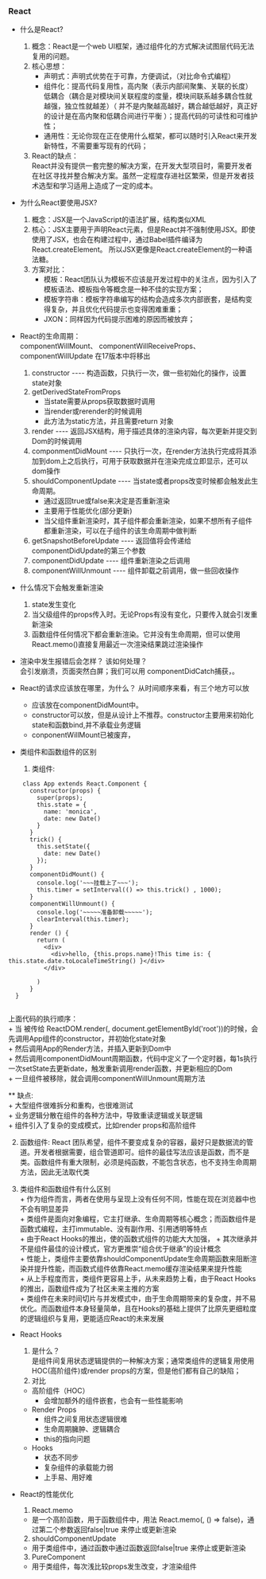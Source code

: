 ### React
  
  * 什么是React?     
    1. 概念：React是一个web UI框架，通过组件化的方式解决试图层代码无法复用的问题。
    2. 核心思想：  
        + 声明式：声明式优势在于可靠，方便调试，（对比命令式编程）   
        + 组件化：提高代码复用性，高内聚（表示内部间聚集、关联的长度）低耦合（耦合是对模块间关联程度的度量，模块间联系越多耦合性就越强，独立性就越差）（
                  并不是内聚越高越好，耦合越低越好，真正好的设计是在高内聚和低耦合间进行平衡 ）；提高代码的可读性和可维护性；   
        + 通用性：无论你现在正在使用什么框架，都可以随时引入React来开发新特性，不需要重写现有的代码；
    3. React的缺点：  
        React并没有提供一套完整的解决方案，在开发大型项目时，需要开发者在社区寻找并整合解决方案。虽然一定程度存进社区繁荣，但是开发者技术选型和学习适用上造成了一定的成本。  
  
  * 为什么React要使用JSX?
    1. 概念：JSX是一个JavaScript的语法扩展，结构类似XML   
    2. 核心：JSX主要用于声明React元素，但是React并不强制使用JSX。即使使用了JSX，也会在构建过程中，通过Babel插件编译为React.createElement。
             所以JSX更像是React.createElement的一种语法糖。     
    3. 方案对比：  
       + 模板：React团队认为模板不应该是开发过程中的关注点，因为引入了模板语法、模板指令等概念是一种不佳的实现方案；
       + 模板字符串：模板字符串编写的结构会造成多次内部嵌套，是结构变得复杂，并且优化代码提示也变得困难重重；   
       + JXON：同样因为代码提示困难的原因而被放弃；   
  
  * React的生命周期：  
    componentWillMount、 componentWillReceiveProps、componentWillUpdate 在17版本中将移出   
    1. constructor  ----  构造函数，只执行一次，做一些初始化的操作，设置state对象        
    2. getDerivedStateFromProps        
       + 当state需要从props获取数据时调用
       + 当render或rerender的时候调用
       + 此方法为static方法，并且需要return 对象  
    3. render  ----  返回JSX结构，用于描述具体的渲染内容，每次更新并提交到Dom的时候调用   
    4. componmentDidMount  ----  只执行一次，在render方法执行完成将其添加到dom上之后执行，可用于获取数据并在渲染完成立即显示，还可以dom操作
    5. shouldComponentUpdate  ----  当state或者props改变时候都会触发此生命周期。   
       + 通过返回true或false来决定是否重新渲染 
       + 主要用于性能优化(部分更新)  
       + 当父组件重新渲染时，其子组件都会重新渲染，如果不想所有子组件都重新渲染，可以在子组件的该生命周期中做判断   
    6. getSnapshotBeforeUpdate  ----  返回值将会传递给componentDidUpdate的第三个参数         
    7. componentDidUpdate  ----  组件重新渲染之后调用   
    8. componentWillUnmount  ----  组件卸载之前调用，做一些回收操作    
  
  * 什么情况下会触发重新渲染
    1. state发生变化  
    2. 当父级组件的props传入时。无论Props有没有变化，只要传入就会引发重新渲染   
    3. 函数组件任何情况下都会重新渲染。它并没有生命周期，但可以使用React.memo()直接复用最近一次渲染结果跳过渲染操作  
    
    
  * 渲染中发生报错后会怎样？ 该如何处理？  
    会引发崩溃，页面突然白屏；我们可以用 componentDidCatch捕获，。
  
  * React的请求应该放在哪里，为什么？
    从时间顺序来看，有三个地方可以放   
      + 应该放在componentDidMount中。
      + constructor可以放，但是从设计上不推荐。constructor主要用来初始化state和函数bind,并不承载业务逻辑
      + conponentWillMount已被废弃，
    
  * 类组件和函数组件的区别   
    1. 类组件:   
```
    class App extends React.Component {
      constructor(props) {
        super(props);
        this.state = {
          name: 'monica',
          date: new Date()
        }
      }
      trick() {
        this.setState({
          date: new Date()
        });
      }
      componentDidMount() {
        console.log('~~~挂载上了~~~');
        this.timer = setInterval(() => this.trick() , 1000);
      }
      componentWillUnmount() {
        console.log('~~~~~准备卸载~~~~~');
        clearInterval(this.timer);
      }
      render () {
        return (
          <div>
            <div>hello, {this.props.name}!This time is: { this.state.date.toLocaleTimeString() }</div>
          </div> 

        )
      }
  }
    
```
  上面代码的执行顺序：      
    + 当 <App /> 被传给 ReactDOM.render(<App />, document.getElementById('root'))的时候，会先调用App组件的constructor，并初始化state对象   
    + 然后调用App的Render方法，并插入更新到Dom中   
    + 然后调用componentDidMount周期函数，代码中定义了一个定时器，每1s执行一次setState去更新date，触发重新调用render函数，并更新相应的Dom   
    + 一旦组件被移除，就会调用componentWillUnmount周期方法    
  
  ** 缺点:   
    + 大型组件很难拆分和重构，也很难测试   
    + 业务逻辑分散在组件的各种方法中，导致重读逻辑或关联逻辑      
    + 组件引入了复杂的变成模式，比如render props和高阶组件   
    
  2. 函数组件: 
    React 团队希望，组件不要变成复杂的容器，最好只是数据流的管道。开发者根据需要，组合管道即可。组件的最佳写法应该是函数，而不是类。函数组件有重大限制，必须是纯函数，不能包含状态，也不支持生命周期方法，因此无法取代类
  
  3. 类组件和函数组件有什么区别  
    + 作为组件而言，两者在使用与呈现上没有任何不同，性能在现在浏览器中也不会有明显差异  
    + 类组件是面向对象编程，它主打继承、生命周期等核心概念；而函数组件是函数式编程，主打immutable、没有副作用、引用透明等特点  
    + 由于React Hooks的推出，使的函数式组件的功能大大加强，
    + 其次继承并不是组件最佳的设计模式，官方更推崇“组合优于继承”的设计概念  
    + 性能上，类组件主要依靠shouldComponentUpdate生命周期函数来阻断渲染并提升性能，而函数式组件依靠React.memo缓存渲染结果来提升性能  
    + 从上手程度而言，类组件更容易上手，从未来趋势上看，由于React Hooks的推出，函数组件成为了社区未来主推的方案  
    + 类组件在未来时间切片与并发模式中，由于生命周期带来的复杂度，并不易优化。而函数组件本身轻量简单，且在Hooks的基础上提供了比原先更细粒度的逻辑组织与复用，更能适应React的未来发展   

* React Hooks  
  1. 是什么？  
    是组件间复用状态逻辑提供的一种解决方案；通常类组件的逻辑复用使用HOC(高阶组件)或render props的方案，但是他们都有自己的缺陷；
  2. 对比
    + 高阶组件（HOC）
      - 会增加额外的组件嵌套，也会有一些性能影响
    + Render Props
      - 组件之间复用状态逻辑很难
      - 生命周期臃肿、逻辑耦合
      - this的指向问题 
    + Hooks   
      - 状态不同步  
      - 复杂组件的承载能力弱  
      - 上手易、用好难
  
* React的性能优化   
  1. React.memo  
    + 是一个高阶函数，用于函数组件中，用法 React.memo(<Test />, () => false)，通过第二个参数返回false|true 来停止或更新渲染   
  2. shouldComponentUpdate  
    + 用于类组件中，通过函数中通过函数返回false|true 来停止或更新渲染   
  3. PureComponent  
    + 用于类组件，每次浅比较props发生改变，才渲染组件
